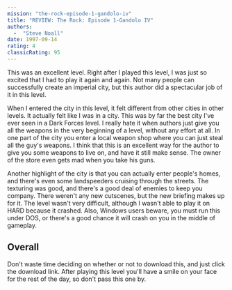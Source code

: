 ```yaml
---
mission: "the-rock-episode-1-gandolo-iv"
title: "REVIEW: The Rock: Episode 1-Gandolo IV"
authors: 
  -  "Steve Noall"
date: 1997-09-14
rating: 4
classicRating: 95
---
```


This was an excellent level. Right after I played this level, I was just so excited that I had to play it again and again. Not many people can successfully create an imperial city, but this author did a spectacular job of it in this level.

When I entered the city in this level, it felt different from other cities in other levels. It actually felt like I was in a city. This was by far the best city I've ever seen in a Dark Forces level. I really hate it when authors just give you all the weapons in the very beginning of a level, without any effort at all. In one part of the city you enter a local weapon shop where you can just steal all the guy's weapons. I think that this is an excellent way for the author to give you some weapons to live on, and have it still make sense. The owner of the store even gets mad when you take his guns.

Another highlight of the city is that you can actually enter people's homes, and there's even some landspeeders cruising through the streets. The texturing was good, and there's a good deal of enemies to keep you company. There weren't any new cutscenes, but the new briefing makes up for it. The level wasn't very difficult, although I wasn't able to play it on HARD because it crashed. Also, Windows users beware, you must run this under DOS, or there's a good chance it will crash on you in the middle of gameplay.

## Overall

Don't waste time deciding on whether or not to download this, and just click the download link. After playing this level you'll have a smile on your face for the rest of the day, so don't pass this one by.

